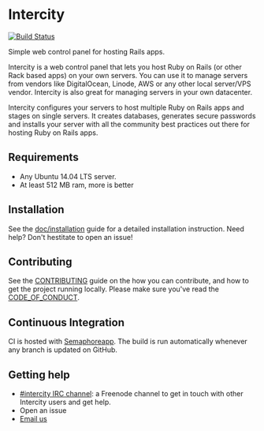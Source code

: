 # Intercity

[![Build Status](https://semaphoreci.com/api/v1/projects/bb80760f-43e8-43ba-9bff-0c6b125b40e1/482459/shields_badge.svg)](https://semaphoreci.com/jvanbaarsen/intercity)

Simple web control panel for hosting Rails apps.

Intercity is a web control panel that lets you host Ruby on Rails (or other Rack
based apps) on your own servers. You can use it to manage servers from vendors
like DigitalOcean, Linode, AWS or any other local server/VPS vendor. Intercity
is also great for managing servers in your own datacenter.

Intercity configures your servers to host multiple Ruby on Rails apps and stages on
single servers. It creates databases, generates secure passwords and installs
your server with all the community best practices out there for hosting Ruby on
Rails apps.

## Requirements

* Any Ubuntu 14.04 LTS server.
* At least 512 MB ram, more is better

## Installation

See the [doc/installation][2] guide for a detailed installation instruction.
Need help? Don't hestitate to open an issue!

## Contributing

See the [CONTRIBUTING][1] guide on the how you can contribute, and how to get the
project running locally. Please make sure you've read the [CODE_OF_CONDUCT][4].

## Continuous Integration

CI is hosted with [Semaphoreapp][3]. The build is run automatically whenever any
branch is updated on GitHub.

## Getting help

* [#intercity IRC channel][5]: a Freenode channel to get in touch with other Intercity users and get help.
* Open an issue
* [Email us][6]

[1]: CONTRIBUTING.md
[2]: doc/installation.md
[3]: https://semaphoreapp.com
[4]: CODE_OF_CONDUCT.md
[5]: https://webchat.freenode.net/?channels=intercity
[6]: mailto:hello@intercityup.com

